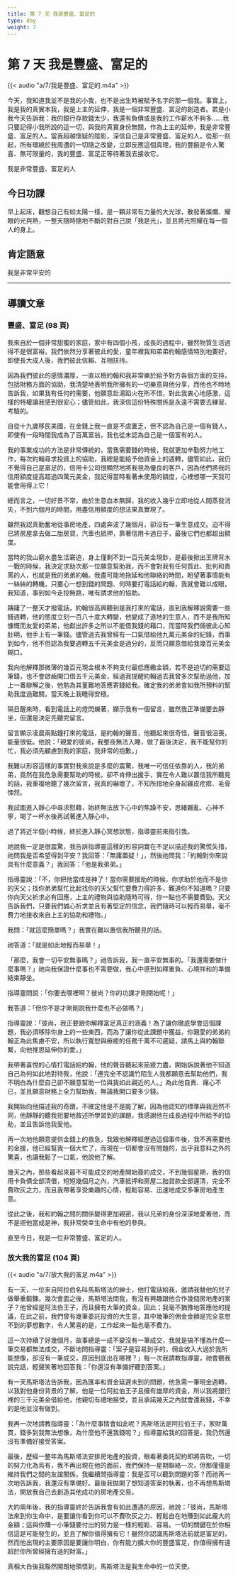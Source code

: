 ```yaml
---
title: 第 7 天 我是豐盛、富足的
type: day
weight: 7
---
```


# 第 7 天 我是豐盛、富足的

{{< audio "a/7/我是豐盛、富足的.m4a" >}}

今天，我知道我並不是我的小我，也不是出生時被賦予名字的那一個我。事實上，我是我的真實本我，我是上主的延伸，我是一個非常豐盛、富足的創造者。若是小我今天告訴我：我的銀行存款錢太少，我還有負債或是我的工作薪水不夠多……我只要記得小我所說的這一切，與我的真實身份無關，作為上主的延伸，我是非常豐盛、富足的人。當我超越懷疑的陰影，深信自己是非常豐盛、富足的人，從那一刻起，所有環繞於我周遭的一切隨之改變，立即反應這個真理，我的豐饒是令人驚喜、無可限量的，我的豐盛、富足正等待著我去接收它。

我是非常豐盛、富足的人

## 今日功課

早上起床，觀想自己有如太陽一樣，是一顆非常有力量的大光球，散發著燦爛、耀眼的光與熱，一整天隨時隨地不斷的對自己說「我是光」，並且將光照耀在每一個人的身上。

## 肯定語意

我是非常平安的

---

## 導讀文章

### 豐盛、富足 (98 頁)

我來自於一個非常甜蜜的家庭，家中有四個小孩，成長的過程中，雖然物質生活過得不是很富裕，我們依然分享著彼此的愛，童年裡我和弟弟約翰感情特別地要好，即使長大成人後，我們彼此信賴、互相扶持。

因為我們彼此的感情濃厚，一直以檢約翰和我非常樂於給予對方各個方面的支持，包括財務方面的協助，我清楚地表明我所擁有的一切樂意與他分享，而他也不時地告訴我，如果我有任何的需要，他願意赴湯蹈火在所不惜，對此我衷心地感激，這樣的特權讓我感到很安心；儘管如此，我深信這份特殊關係是永遠不需要去練習、考驗的。

自從十九歲移民美國，在金錢上我一直是不虞匱乏，但不認為自己是一個有錢人，即使有一段時間我成為了百萬富翁，我也從未認為自己是一個富有的人。

我的事業成功的方法是非常傳統的，當我需要錢的時候，我就更加辛勤努力地工作，每次約翰尋求投資上的協助，我總是能給予他資金上的週轉，儘管如此，我仍不覺得自己是富足的，信用卡公司很顯然地將我視為優良的客戶，因為他們將我的信用額度提高超過四萬元美金，我記得當時看著未使用的額度，心裡想哪一天我可能會用得上它！

總而言之，一切好景不常，由於生意血本無歸，我的收入幾乎立即地從人間蒸發消失，不到六個月的時間，用盡信用額度的想法果真實現了。

雖然我認真勤奮地從事房地產，四處奔波了幾個月，卻沒有一筆生意成交。迫不得已將房屋拿去做二胎房貸，汽車也抵押，靠著信用卡過日子，最後它們也都超出額度。

當時的我山窮水盡生活窘迫，身上僅剩不到一百元美金現鈔，是最後掀出王牌背水一戰的時候，我決定求助次那一位願意幫助我，而不會對我有任何質此、批判和責罵的人，也就是我的弟弟約翰。我盡可能地拖延和他聯絡的時間，盼望著事情能有一絲絲的轉機，只要心一想到錢的問題、何時要打電話給約翰，我就會難以成眼，我知道，事到如今走投無路，唯有請求他的協助。

躊躇了一整天才撥電話，約翰很高興聽到是我打來的電話，直到我解釋說需要一些錢週轉，他的態度立刻一百八十度大轉變，他變成了道地的生意人，而不是我所知慷慨而友愛的弟弟，他獻出許多之所以不能借我錢的藉口，而當時我們倆彼此心知肚明，他手上有一筆錢。儘管過去我曾經有一口氣借給他九萬元美金的紀錄，而事到如今，他不但認為我要週轉五千元美金是過分的，反而只願意借給我幾百元美金糊口。

我向他解釋那微薄的幾百元現金根本不夠支付最低應繳金額，若不是迫切的需要這筆錢，也不會啟齒開口借五千元美金，經過我提醒約翰過去我曾多次幫助過他，加上一番辯解之後，他勉為其堇難地答應寄錢給我。確定我的弟弟會如我所預料的幫助我度過難關，當天晚上我睡得安穩。

隔日醒來時，看到電話上的燈閃爍著，顯示我有一個留言，雖然我正準備要去靜坐，但還是決定先聽完留言。

留言顯示凌晨兩點鐘打來的電話，是約翰的聲音，他聽起來很奇怪，聲音很沮喪，能量很低。他說：「親愛的彼尚，我整夜無法入睡，做了最後決定，我不能幫你的忙，我必須先顧慮到我的家庭，我非常的抱歉。」

我難以形容這樣的事實對我來說是多麼的震驚，我唯一可信任依靠的人，我的弟弟，竟然在我危急需要幫助的時候，卻不肯伸出援手，實在令人難以置信我所聽見的話，我重複地聽了幾次留言，我真的嚇壞了，不知所措地全身起雞皮疙瘩、毛骨悚然。

我試圖進入靜心中尋求慰藉，始終無法放下心中的焦躁不安，思緒雜亂、心神不寧，喝了一杯水後再試著進入靜心中。

過了將近半個小時候，終於進入靜心冥想狀態，指導靈前來指引我。

祂說我一定是很震驚，我告訴指導靈這樣的形容詞實在不足以描述我的驚慌失措，祂問我是否希望得到平安？我回答：「無庸置疑！」，然後祂問我：「約翰對你來說具有什麼意義？」我回答：「他是我弟弟。」

指導靈說：「不，你把他當成是神了！當你需要援助的時候，你求助於他而不是你的天父；找你弟弟幫忙比起找你的天父幫忙要費力得許多，難道你不知道嗎？只要你向天父祈求必有回應，上主的禮物與協助隨時可得，你一點也不需要費勁。天父告訴我們，只要我們誠心祈求並且有著堅定的信念，我們隨時可以輕而易舉，毫不費力地接收來自上主的協助和禮物。」

我問：「就這麼簡單嗎？」我實在難以置信我所聽見的話。

祂答道：「就是如此地輕而易舉！」

「那麼，我會一切平安無事嗎？」祂告訴我，我一直平安無事的。「我還需要做什麼事嗎？」祂向我保證什麼事也不需要做，我心中感到如釋重負、心境祥和的準備結束靜坐。

指導靈問說：「你要去哪裡啊？彼尚？你的功課才剛開始呢！」

我答道：「但你不是才剛剛說我什麼也不必做嗎？」

指導靈說：「彼尚，我正要跟你解釋富足真正的涵義！為了讓你徹底學會這個課題，我必須移除你身上的一些東西，而為了讓你從此課題中獲益，你親愛的弟弟約翰正為此焦慮不安，所以執行寬恕與療癒的任務千萬不可遲疑，請馬上與約翰聯繫，向他推恩延伸你的愛。」

我帶著喜悅的心情打電話給約翰，他的聲音聽起來筋疲力盡，開始訴說著他不知道自己為何如此地對待我，他說：「連完全不認識竹陌生人我都願意去幫助他們，我不明白為什麼自己卻不願意幫助一位與我如此親近的人。」為此他自責、痛心不已，並且願意財務上全力幫助我，無論我開口要多少錢。

我開始向他描述我的奇蹟，不確定他是不是能了解，因為他認知的標準與我迥然不同，他靜靜的聽我扼要地敘述所學習到的課題，我感謝他在成長過程中所給予的協助，並且告訴他我愛他。

再一次地他願意提供金錢上的救急，我跟他解釋經歷過這個事件後，我不再需要他的金援，他已經幫我一個大忙了，而現在一切都會沒有問題的，出乎我意料之外的驚喜，也讓我鬆了一口氣，他說他了解。

幾天之內，那些看起來最不可能成交的地產開始簽約成交，不到幾個星期，我的信用卡負債全部清償，短短幾個月之內，汽車抵押和房屋二胎貸款全部還清，完全不費吹灰之力，而且我帶著享受樂趣的心情，輕鬆容易、迅速地成交多筆房地產生意。

從此之後，我和約翰之間的關係變得更加親密，我以兄弟的身份深深地愛著他，而不是把他當成是神，我非常榮幸生命中有他的參與。

直至今日，我是一位非常豐盛、富足的人。

### 放大我的富足 (104 頁)

{{< audio "a/7/放大我的富足.m4a" >}}

有一天，一位來自阿拉伯名叫馬斯塔法的紳士，他打電話給我，邀請我替他的兒子做舉重鍛鍊。幾次會面之後，馬斯塔法問我，有沒有興趣跟他合作幾個房地產的案子？他曾經是阿法伯王子，而且擁有大筆的資金，因此；我毫不猶豫地答應他的提議，在此之前，我們曾有幾筆委託投資的大生意，其中幾筆的佣金金額是完全意想不到的夢想數字，令人驚喜的是，工作起來一點也毫不費力。

這一次持續了好幾個月，故事總是一成不變沒有一筆成交，我就是搞不懂為什麼一筆交易都無法成交，不斷地問指導靈：「案子是容易到手的，佣金收入大過於我所能想像，卻沒有一筆成交，原因到底出在哪裡？」每一次我請教指導靈，祂會聽我說完話，輕聲笑著地回答我：「你還沒有準備好聽到答案。」

有一天馬斯塔法告訴我，因為匯率和資金延遲未到的問題，他急需一筆現金週轉，以我對他身份背景的了解，他是一位阿拉伯王子且擁有雄厚的資金，所以我將銀行裡的三千元美金借給他，他親切有禮地接受，並且承諾幾天之內就會還我錢，不幸的是他並沒有做到。

我再一次地請教指導靈：「為什麼事情會如此呢？馬斯塔法是阿拉伯王子，家財萬貫，錢多到我無法想像，為什麼他不還我錢呢？」指導靈給我的回答是，我仍然還沒有準備好接受答案。

最後，歷經一整年為馬斯塔法安排房地產的投資，眼看著委託契約即將告吹，一切的努力化為烏有，我不再出現在他的面前，我們保持一星期聯絡一次，但那僅僅是維持我們之間的友誼關係，我繼續問指導靈：我是否可以聽到問題的答？而祂再一次地告訴我，我還沒有準備好。最後我拋開了想知道答案的執著，也不再想馬斯塔法，開放我自己去創造其他成功的房地產交易。

大約兩年後，我的指導靈終於告訴我會有如此遭遇的原因，祂說：「彼尚，馬斯塔法來到你生命中，是要讓你看到你可以不費吹灰之力、輕鬆自在地賺到如此龐大的金額；這與你賺一小筆錢要付出的努力是一樣的輕鬆、容易。一切的關鍵在於你相信這是可能發生的，並且了解你值得擁有它！雖然你認識馬斯塔法前就是富足的，然而他出現的主要原因是要讓你明白，你有能力擴大你的豐盛富足，你值得擁有遠超於你所曾經擁有過的財富。」

真相大白後我豁然開朗地領悟到，馬斯塔法是我生命中的一位天使。
